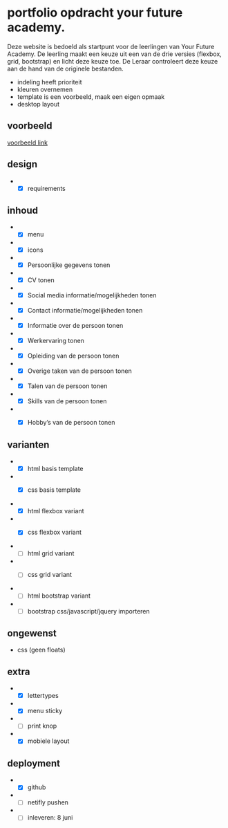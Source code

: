 # portfolio opdracht your future academy.

Deze website is bedoeld als startpunt voor de leerlingen van Your Future Academy. 
De leerling maakt een keuze uit een van de drie versies (flexbox, grid, bootstrap) en licht deze keuze toe.
De Leraar controleert deze keuze aan de hand van de originele bestanden.

* indeling heeft prioriteit
* kleuren overnemen
* template is een voorbeeld, maak een eigen opmaak
* desktop layout

## voorbeeld
[voorbeeld link](https://yfademocv.netlify.app/#skills)

## design
* -[x] requirements

## inhoud
* -[x] menu
* -[x] icons
* -[x] Persoonlijke gegevens tonen
* -[x] CV tonen
* -[x] Social media informatie/mogelijkheden tonen
* -[x] Contact informatie/mogelijkheden tonen
* -[x] Informatie over de persoon tonen
* -[x] Werkervaring tonen
* -[x] Opleiding van de persoon tonen
* -[x] Overige taken van de persoon tonen
* -[x] Talen van de persoon tonen
* -[x] Skills van de persoon tonen
* -[x] Hobby’s van de persoon tonen


## varianten
* -[x] html basis template
* -[x] css basis template


* -[x] html flexbox variant
* -[x] css flexbox variant


* -[ ] html grid variant
* -[ ] css grid variant


* -[ ] html bootstrap variant
* -[ ] bootstrap css/javascript/jquery importeren

## ongewenst 
* css (geen floats)

## extra
* -[x] lettertypes
* -[x] menu sticky
* -[ ] print knop
* -[x] mobiele layout

## deployment
* -[x] github
* -[ ] netifly pushen
* -[ ] inleveren: 8 juni
